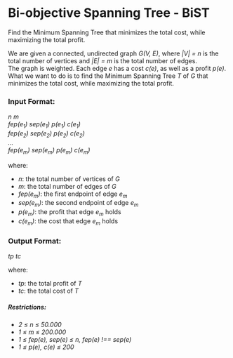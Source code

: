 # Bi-objective Spanning Tree - BiST

Find the Minimum Spanning Tree that minimizes the total cost, while maximizing the total profit.<br />

We are given a connected, undirected graph _G(V, E)_, where _|V| = n_ is the total number of vertices and _|E| = m_ is the total number of edges.<br />
The graph is weighted. Each edge _e_ has a cost _c(e)_, as well as a profit _p(e)_.<br />
What we want to do is to find the Minimum Spanning Tree _T_ of _G_ that minimizes the total cost, while maximizing the total profit.<br />

### Input Format:
_n m_<br />
_fep(e<sub>1</sub>) sep(e<sub>1</sub>) p(e<sub>1</sub>) c(e<sub>1</sub>)_<br />
_fep(e<sub>2</sub>) sep(e<sub>2</sub>) p(e<sub>2</sub>) c(e<sub>2</sub>)_<br />
_..._<br />
_fep(e<sub>m</sub>) sep(e<sub>m</sub>) p(e<sub>m</sub>) c(e<sub>m</sub>)_<br />

where:<br />

* _n_: the total number of vertices of _G_<br />
* _m_: the total number of edges of _G_<br />
* _fep(e<sub>m</sub>)_: the first endpoint of edge _e<sub>m</sub>_<br />
* _sep(e<sub>m</sub>)_: the second endpoint of edge _e<sub>m</sub>_<br />
* _p(e<sub>m</sub>)_: the profit that edge _e<sub>m</sub>_ holds<br />
* _c(e<sub>m</sub>)_: the cost that edge _e<sub>m</sub>_ holds<br />

### Output Format:
_tp tc_<br />

where:<br />

* _tp_: the total profit of _T_<br />
* _tc_: the total cost of _T_<br />


##### Restrictions:
* _2 ≤ n ≤ 50.000_<br />
* _1 ≤ m ≤ 200.000_<br />
* _1 ≤ fep(e), sep(e) ≤ n, fep(e) !== sep(e)_<br />
* _1 ≤ p(e), c(e) ≤ 200_

